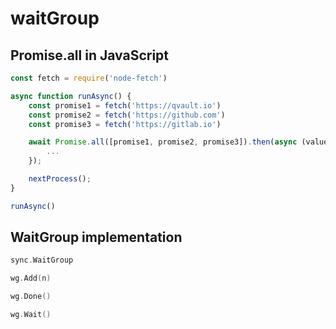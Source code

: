 # waitGroup

## Promise.all in JavaScript

```javascript
const fetch = require('node-fetch')

async function runAsync() {
    const promise1 = fetch('https://qvault.io')
    const promise2 = fetch('https://github.com')
    const promise3 = fetch('https://gitlab.io')

    await Promise.all([promise1, promise2, promise3]).then(async (values) => {
        ...
    });

    nextProcess();
}

runAsync()
```

## WaitGroup implementation

```go
sync.WaitGroup
```

```go
wg.Add(n)
```

```go
wg.Done()
```

```go
wg.Wait()
```

